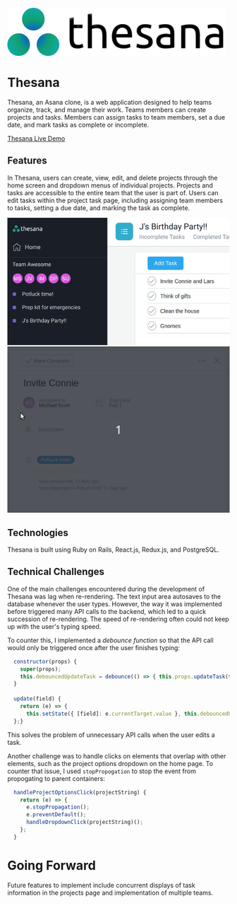 ![thesana logo](https://raw.githubusercontent.com/chuuster/thesana/master/app/assets/images/logo_black_full.png "Thesana Logo")

# Thesana 

Thesana, an Asana clone, is a web application designed to help teams organize, track, and manage their work. Teams members can create projects and tasks. Members can assign tasks to team members, set a due date, and mark tasks as complete or incomplete.

[Thesana Live Demo](https://thesana.herokuapp.com/#/)

## Features 

In Thesana, users can create, view, edit, and delete projects through the home screen and dropdown menus of individual projects. Projects and tasks are accessible to the entire team that the user is part of. Users can edit tasks within the project task page, including assigning team members to tasks, setting a due date, and marking the task as complete. 

![task completion demo](./readme-images/thesana-gif03.gif)
![task details demo](./readme-images/task-details.gif)

## Technologies

Thesana is built using Ruby on Rails, React.js, Redux.js, and PostgreSQL. 

## Technical Challenges 

One of the main challenges encountered during the development of Thesana was lag when re-rendering. The text input area autosaves to the database whenever the user types. However, the way it was implemented before triggered many API calls to the backend, which led to a quick succession of re-rendering. The speed of re-rendering often could not keep up with the user's typing speed. 

To counter this, I implemented a _debounce function_ so that the API call would only be triggered once after the user finishes typing: 

```javascript
  constructor(props) {
    super(props);
    this.debouncedUpdateTask = debounce(() => { this.props.updateTask(this.state)}, 500);
  }

  update(field) {
    return (e) => {
      this.setState({ [field]: e.currentTarget.value }, this.debouncedUpdateTask;);
  };}
```

This solves the problem of unnecessary API calls when the user edits a task. 

Another challenge was to handle clicks on elements that overlap with other elements, such as the project options dropdown on the home page. To counter that issue, I used `stopPropogation` to stop the event from propogating to parent containers: 

```javascript 
  handleProjectOptionsClick(projectString) {
    return (e) => {
      e.stopPropagation();
      e.preventDefault();
      handleDropdownClick(projectString)();
    };
  }
```

# Going Forward 

Future features to implement include concurrent displays of task information in the projects page and implementation of multiple teams. 